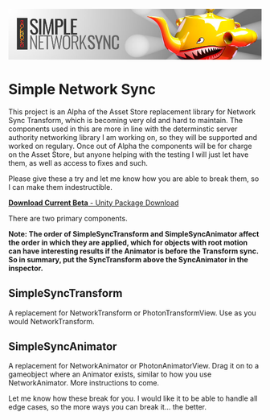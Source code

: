 ![Header](https://github.com/emotitron/Simple-Network-Sync/blob/master/Docs/SNS_DocumentHeader.jpg?raw=true)
# Simple Network Sync
This project is an Alpha of the Asset Store replacement library for Network Sync Transform, which is becoming very old and hard to maintain. The components used in this are more in line with the determinstic server authority networking library I am working on, so they will be supported and worked on regulary. Once out of Alpha the components will be for charge on the Asset Store, but anyone helping with the testing I will just let have them, as well as access to fixes and such.

Please give these a try and let me know how you are able to break them, so I can make them indestructible.

[**Download Current Beta** - Unity Package Download](https://github.com/emotitron/Simple-Network-Sync/releases/tag/0.2a)

There are two primary components.

**Note: The order of SimpleSyncTransform and SimpleSyncAnimator affect the order in which they are applied, which for objects with root motion can have interesting results if the Animator is before the Transform sync. So in summary, put the SyncTransform above the SyncAnimator in the inspector.**

## SimpleSyncTransform
A replacement for NetworkTransform or PhotonTransformView. Use as you would NetworkTransform.

## SimpleSyncAnimator
A replacement for NetworkAnimator or PhotonAnimatorView. Drag it on to a gameobject where an Animator exists, similar to how you use NetworkAnimator. More instructions to come.

Let me know how these break for you. I would like it to be able to handle all edge cases, so the more ways you can break it... the better.

